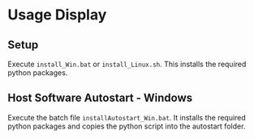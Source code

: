 # Usage Display

## Setup

Execute `install_Win.bat` or `install_Linux.sh`. This installs the required python packages.

## Host Software Autostart - Windows

Execute the batch file `installAutostart_Win.bat`. It installs the required python packages and copies the python script into the autostart folder.
